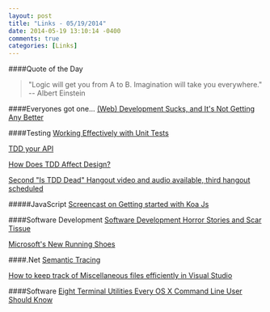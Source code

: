 ```yaml
---
layout: post
title: "Links - 05/19/2014"
date: 2014-05-19 13:10:14 -0400
comments: true
categories: [Links]
---
```


####Quote of the Day
<blockquote>"Logic will get you from A to B. Imagination will take you everywhere."<br>
-- Albert Einstein
</blockquote>

####Everyones got one...
[(Web) Development Sucks, and It's Not Getting Any Better](http://blog.dantup.com/2014/05/web-development-sucks-and-its-not-getting-any-better/)

####Testing
[Working Effectively with Unit Tests](https://leanpub.com/wewut)

[TDD your API](http://blog.balancedpayments.com/tdd-your-api/)

[How Does TDD Affect Design?](http://www.jamesshore.com/Blog/How-Does-TDD-Affect-Design.html)

[Second "Is TDD Dead" Hangout video and audio available, third hangout scheduled](http://martinfowler.com/snips/2014-is-tdd-hangout-2-video.html)

#####JavaScript
[Screencast on Getting started with Koa Js](http://www.marcusoft.net/2014/05/screencast-on-getting-started-with-koa.html)

####Software Development
[Software Development Horror Stories and Scar Tissue](http://jeremydmiller.com/2014/05/19/software-development-horror-stories-and-scar-tissue/)

[Microsoft's New Running Shoes](http://haacked.com/archive/2014/05/17/microsofts-new-running-shoes/)

####.Net
[Semantic Tracing](http://msmvps.com/blogs/kathleen/archive/2014/05/12/semantic-tracing.aspx)

[How to keep track of Miscellaneous files efficiently in Visual Studio](http://dailydotnettips.com/2014/05/15/how-to-keep-track-of-miscellaneous-files-efficiently-in-visual-studio/)

####Software
[Eight Terminal Utilities Every OS X Command Line User Should Know](http://www.mitchchn.me/2014/os-x-terminal/)



